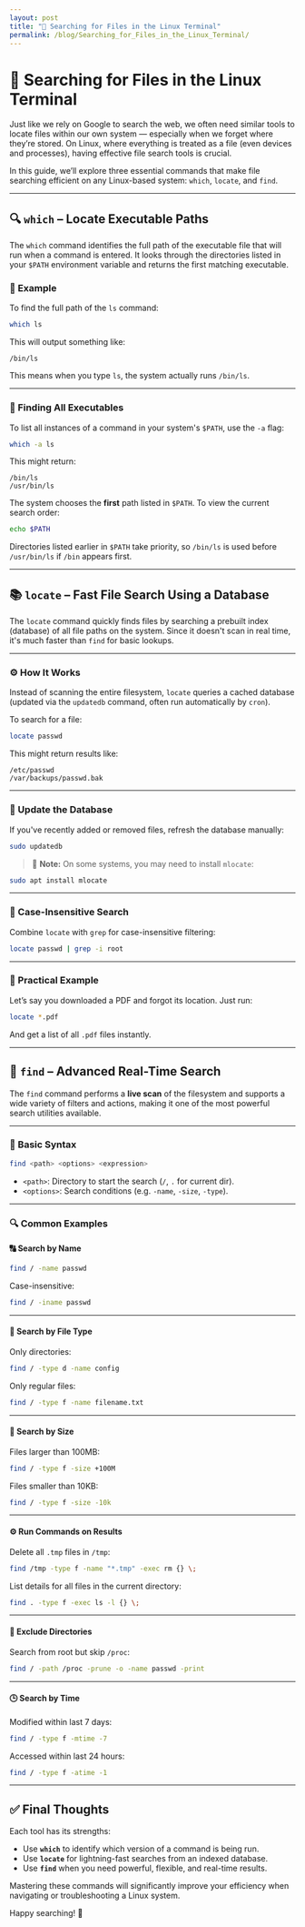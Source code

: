 ```yaml
---
layout: post
title: "📁 Searching for Files in the Linux Terminal"
permalink: /blog/Searching_for_Files_in_the_Linux_Terminal/
---
```


# 📁 Searching for Files in the Linux Terminal

Just like we rely on Google to search the web, we often need similar tools to locate files within our own system — especially when we forget where they’re stored. On Linux, where everything is treated as a file (even devices and processes), having effective file search tools is crucial.

In this guide, we’ll explore three essential commands that make file searching efficient on any Linux-based system: `which`, `locate`, and `find`.

---

## 🔍 `which` – Locate Executable Paths

The `which` command identifies the full path of the executable file that will run when a command is entered. It looks through the directories listed in your `$PATH` environment variable and returns the first matching executable.

### 🧪 Example

To find the full path of the `ls` command:

```bash
which ls
```

This will output something like:

```
/bin/ls
```

This means when you type `ls`, the system actually runs `/bin/ls`.

---

### 🔁 Finding All Executables

To list all instances of a command in your system's `$PATH`, use the `-a` flag:

```bash
which -a ls
```

This might return:

```
/bin/ls
/usr/bin/ls
```

The system chooses the **first** path listed in `$PATH`. To view the current search order:

```bash
echo $PATH
```

Directories listed earlier in `$PATH` take priority, so `/bin/ls` is used before `/usr/bin/ls` if `/bin` appears first.

---

## 📚 `locate` – Fast File Search Using a Database

The `locate` command quickly finds files by searching a prebuilt index (database) of all file paths on the system. Since it doesn't scan in real time, it's much faster than `find` for basic lookups.

---

### ⚙️ How It Works

Instead of scanning the entire filesystem, `locate` queries a cached database (updated via the `updatedb` command, often run automatically by `cron`).

To search for a file:

```bash
locate passwd
```

This might return results like:

```
/etc/passwd
/var/backups/passwd.bak
```

---

### 🔁 Update the Database

If you've recently added or removed files, refresh the database manually:

```bash
sudo updatedb
```

> 🔧 **Note:** On some systems, you may need to install `mlocate`:

```bash
sudo apt install mlocate
```

---

### 🔎 Case-Insensitive Search

Combine `locate` with `grep` for case-insensitive filtering:

```bash
locate passwd | grep -i root
```

---

### 📄 Practical Example

Let’s say you downloaded a PDF and forgot its location. Just run:

```bash
locate *.pdf
```

And get a list of all `.pdf` files instantly.

---

## 🧠 `find` – Advanced Real-Time Search

The `find` command performs a **live scan** of the filesystem and supports a wide variety of filters and actions, making it one of the most powerful search utilities available.

---

### 📌 Basic Syntax

```bash
find <path> <options> <expression>
```

- `<path>`: Directory to start the search (`/`, `.` for current dir).
- `<options>`: Search conditions (e.g. `-name`, `-size`, `-type`).

---

### 🔍 Common Examples

#### 🔠 Search by Name

```bash
find / -name passwd
```

Case-insensitive:

```bash
find / -iname passwd
```

---

#### 📁 Search by File Type

Only directories:

```bash
find / -type d -name config
```

Only regular files:

```bash
find / -type f -name filename.txt
```

---

#### 🧱 Search by Size

Files larger than 100MB:

```bash
find / -type f -size +100M
```

Files smaller than 10KB:

```bash
find / -type f -size -10k
```

---

#### ⚙️ Run Commands on Results

Delete all `.tmp` files in `/tmp`:

```bash
find /tmp -type f -name "*.tmp" -exec rm {} \;
```

List details for all files in the current directory:

```bash
find . -type f -exec ls -l {} \;
```

---

#### 🚫 Exclude Directories

Search from root but skip `/proc`:

```bash
find / -path /proc -prune -o -name passwd -print
```

---

#### 🕒 Search by Time

Modified within last 7 days:

```bash
find / -type f -mtime -7
```

Accessed within last 24 hours:

```bash
find / -type f -atime -1
```

---

## ✅ Final Thoughts

Each tool has its strengths:

- Use **`which`** to identify which version of a command is being run.
- Use **`locate`** for lightning-fast searches from an indexed database.
- Use **`find`** when you need powerful, flexible, and real-time results.

Mastering these commands will significantly improve your efficiency when navigating or troubleshooting a Linux system.

Happy searching! 🐧
